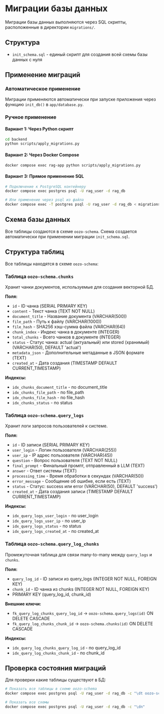 # Миграции базы данных

Миграции базы данных выполняются через SQL скрипты, расположенные в директории `migrations/`.

## Структура

- `init_schema.sql` - единый скрипт для создания всей схемы базы данных с нуля

## Применение миграций

### Автоматическое применение

Миграции применяются автоматически при запуске приложения через функцию `init_db()` в `app/database.py`.

### Ручное применение

#### Вариант 1: Через Python скрипт

```bash
cd backend
python scripts/apply_migrations.py
```

#### Вариант 2: Через Docker Compose

```bash
docker compose exec rag-app python scripts/apply_migrations.py
```

#### Вариант 3: Прямое применение SQL

```bash
# Подключение к PostgreSQL контейнеру
docker compose exec postgres psql -U rag_user -d rag_db

# Или применение через psql из файла
docker compose exec -T postgres psql -U rag_user -d rag_db < migrations/init_schema.sql
```

## Схема базы данных

Все таблицы создаются в схеме `oozo-schema`. Схема создается автоматически при применении миграции `init_schema.sql`.

## Структура таблиц

Все таблицы находятся в схеме `oozo-schema`:

### Таблица `oozo-schema.chunks`
Хранит чанки документов, используемые для создания векторной БД.

**Поля:**
- `id` - ID чанка (SERIAL PRIMARY KEY)
- `content` - Текст чанка (TEXT NOT NULL)
- `document_title` - Название документа (VARCHAR(500))
- `file_path` - Путь к файлу (VARCHAR(1000))
- `file_hash` - SHA256 хэш-сумма файла (VARCHAR(64))
- `chunk_index` - Индекс чанка в документе (INTEGER)
- `total_chunks` - Всего чанков в документе (INTEGER)
- `status` - Статус чанка: actual (актуальный) или stored (хранимый) (VARCHAR(50), DEFAULT 'actual')
- `metadata_json` - Дополнительные метаданные в JSON формате (TEXT)
- `created_at` - Дата создания (TIMESTAMP DEFAULT CURRENT_TIMESTAMP)

**Индексы:**
- `idx_chunks_document_title` - по document_title
- `idx_chunks_file_path` - по file_path
- `idx_chunks_file_hash` - по file_hash
- `idx_chunks_status` - по status

### Таблица `oozo-schema.query_logs`
Хранит логи запросов пользователей к системе.

**Поля:**
- `id` - ID записи (SERIAL PRIMARY KEY)
- `user_login` - Логин пользователя (VARCHAR(255))
- `user_ip` - IP адрес пользователя (VARCHAR(45))
- `question` - Вопрос пользователя (TEXT NOT NULL)
- `final_prompt` - Финальный промпт, отправленный в LLM (TEXT)
- `answer` - Ответ системы (TEXT)
- `processing_time` - Время обработки в секундах (VARCHAR(50))
- `error_message` - Сообщение об ошибке, если есть (TEXT)
- `status` - Статус: success или error (VARCHAR(50), DEFAULT 'success')
- `created_at` - Дата создания записи (TIMESTAMP DEFAULT CURRENT_TIMESTAMP)

**Индексы:**
- `idx_query_logs_user_login` - по user_login
- `idx_query_logs_user_ip` - по user_ip
- `idx_query_logs_status` - по status
- `idx_query_logs_created_at` - по created_at

### Таблица `oozo-schema.query_log_chunks`
Промежуточная таблица для связи many-to-many между `query_logs` и `chunks`.

**Поля:**
- `query_log_id` - ID записи из query_logs (INTEGER NOT NULL, FOREIGN KEY)
- `chunk_id` - ID чанка из chunks (INTEGER NOT NULL, FOREIGN KEY)
- PRIMARY KEY (query_log_id, chunk_id)

**Внешние ключи:**
- `fk_query_log_chunks_query_log_id` → `oozo-schema.query_logs(id)` ON DELETE CASCADE
- `fk_query_log_chunks_chunk_id` → `oozo-schema.chunks(id)` ON DELETE CASCADE

**Индексы:**
- `idx_query_log_chunks_query_log_id` - по query_log_id
- `idx_query_log_chunks_chunk_id` - по chunk_id

## Проверка состояния миграций

Для проверки какие таблицы существуют в БД:

```bash
# Показать все таблицы в схеме oozo-schema
docker compose exec postgres psql -U rag_user -d rag_db -c "\dt oozo-schema.*"

# Показать все схемы
docker compose exec postgres psql -U rag_user -d rag_db -c "\dn"
```
